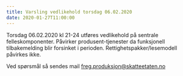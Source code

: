 ```yaml
---
title: Varsling vedlikehold torsdag 06.02.2020
date: 2020-01-27T11:00:00
---
```

Torsdag 06.02.2020 kl 21-24 utføres vedlikehold på sentrale felleskomponenter. Påvirker produsent-tjenester da funksjonell tilbakemelding blir forsinket i perioden.
Rettighetspakker/lesemodell påvirkes ikke.

Ved spørsmål så sendes mail freg.produksjon@skatteetaten.no
